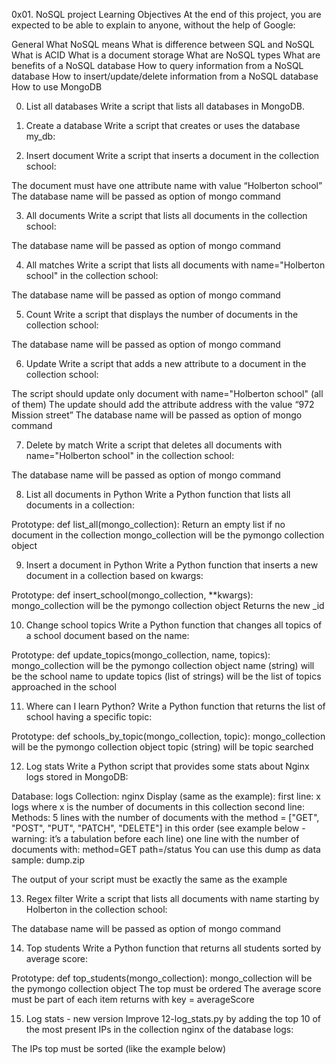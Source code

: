 0x01. NoSQL project
Learning Objectives
At the end of this project, you are expected to be able to explain to anyone, without the help of Google:

General
What NoSQL means
What is difference between SQL and NoSQL
What is ACID
What is a document storage
What are NoSQL types
What are benefits of a NoSQL database
How to query information from a NoSQL database
How to insert/update/delete information from a NoSQL database
How to use MongoDB

0. List all databases
Write a script that lists all databases in MongoDB.

1. Create a database
Write a script that creates or uses the database my_db:

2. Insert document
Write a script that inserts a document in the collection school:

The document must have one attribute name with value “Holberton school”
The database name will be passed as option of mongo command

3. All documents
Write a script that lists all documents in the collection school:

The database name will be passed as option of mongo command

4. All matches
Write a script that lists all documents with name="Holberton school" in the collection school:

The database name will be passed as option of mongo command

5. Count
Write a script that displays the number of documents in the collection school:

The database name will be passed as option of mongo command

6. Update
Write a script that adds a new attribute to a document in the collection school:

The script should update only document with name="Holberton school" (all of them)
The update should add the attribute address with the value “972 Mission street”
The database name will be passed as option of mongo command

7. Delete by match
Write a script that deletes all documents with name="Holberton school" in the collection school:

The database name will be passed as option of mongo command

8. List all documents in Python
Write a Python function that lists all documents in a collection:

Prototype: def list_all(mongo_collection):
Return an empty list if no document in the collection
mongo_collection will be the pymongo collection object

9. Insert a document in Python
Write a Python function that inserts a new document in a collection based on kwargs:

Prototype: def insert_school(mongo_collection, **kwargs):
mongo_collection will be the pymongo collection object
Returns the new _id

10. Change school topics
Write a Python function that changes all topics of a school document based on the name:

Prototype: def update_topics(mongo_collection, name, topics):
mongo_collection will be the pymongo collection object
name (string) will be the school name to update
topics (list of strings) will be the list of topics approached in the school

11. Where can I learn Python?
Write a Python function that returns the list of school having a specific topic:

Prototype: def schools_by_topic(mongo_collection, topic):
mongo_collection will be the pymongo collection object
topic (string) will be topic searched

12. Log stats
Write a Python script that provides some stats about Nginx logs stored in MongoDB:

Database: logs
Collection: nginx
Display (same as the example):
first line: x logs where x is the number of documents in this collection
second line: Methods:
5 lines with the number of documents with the method = ["GET", "POST", "PUT", "PATCH", "DELETE"] in this order (see example below - warning: it’s a tabulation before each line)
one line with the number of documents with:
method=GET
path=/status
You can use this dump as data sample: dump.zip

The output of your script must be exactly the same as the example

13. Regex filter
Write a script that lists all documents with name starting by Holberton in the collection school:

The database name will be passed as option of mongo command

14. Top students
Write a Python function that returns all students sorted by average score:

Prototype: def top_students(mongo_collection):
mongo_collection will be the pymongo collection object
The top must be ordered
The average score must be part of each item returns with key = averageScore

15. Log stats - new version
Improve 12-log_stats.py by adding the top 10 of the most present IPs in the collection nginx of the database logs:

The IPs top must be sorted (like the example below)

